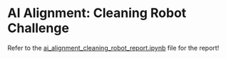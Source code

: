 # AI Alignment: Cleaning Robot Challenge

Refer to the [ai_alignment_cleaning_robot_report.ipynb](https://github.com/theorignalmapdcodex/aipi590_i-11_ai_alignment/blob/main/ai_alignment_cleaning_robot_report.ipynb) file for the report!